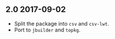 2.0 2017-09-02
--------------

- Split the package into `csv` and `csv-lwt`.
- Port to `jbuilder` and `topkg`.

